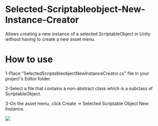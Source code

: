 # Selected-Scriptableobject-New-Instance-Creator
Allows creating a new instance of a selected ScriptableObject in Unity without having to create a new asset menu.

# How to use
1-Place "SelectedScriptableobjectNewInstanceCreator.cs" file in your project's Editor folder.

2-Select a file that contains a non-abstract class which is a subclass of ScriptableObject.

3-On the asset menu, click Create -> Selected Scriptable Object New Instance.

![](name-of-giphy.gif)
